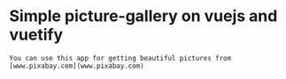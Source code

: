 # Simple picture-gallery on vuejs and vuetify

    You can use this app for getting beautiful pictures from [www.pixabay.com](www.pixabay.com)
